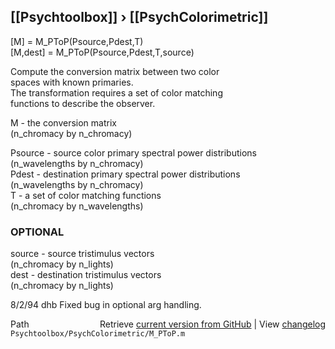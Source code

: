 ## [[Psychtoolbox]] &#8250; [[PsychColorimetric]]

[M] = M\_PToP(Psource,Pdest,T)  
[M,dest] = M\_PToP(Psource,Pdest,T,source)  
  
Compute the conversion matrix between two color  
spaces with known primaries.  
The transformation requires a set of color matching  
functions to describe the observer.  
  
M - the conversion matrix  
 (n\_chromacy by n\_chromacy)  
  
Psource - source color primary spectral power distributions  
  (n\_wavelengths by n\_chromacy)  
Pdest - destination primary spectral power distributions  
  (n\_wavelengths by n\_chromacy)  
T - a set of color matching functions  
  (n\_chromacy by n\_wavelengths)  
  
### OPTIONAL  
source - source tristimulus vectors  
 (n\_chromacy by n\_lights)  
dest - destination tristimulus vectors  
 (n\_chromacy by n\_lights)  
  
8/2/94      dhb     Fixed bug in optional arg handling.  




<div class="code_header" style="text-align:right;">
  <span style="float:left;">Path&nbsp;&nbsp;</span> <span class="counter">Retrieve <a href=
  "https://raw.github.com/Psychtoolbox-3/Psychtoolbox-3/beta/Psychtoolbox/PsychColorimetric/M_PToP.m">current version from GitHub</a> | View <a href=
  "https://github.com/Psychtoolbox-3/Psychtoolbox-3/commits/beta/Psychtoolbox/PsychColorimetric/M_PToP.m">changelog</a></span>
</div>
<div class="code">
  <code>Psychtoolbox/PsychColorimetric/M_PToP.m</code>
</div>

